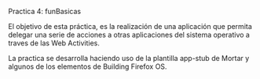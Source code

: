 Practica 4: funBasicas

El objetivo de esta práctica, es la realización de una aplicación que permita delegar una serie de acciones a otras  aplicaciones del sistema operativo a traves de las Web Activities. 

La practica se desarrolla haciendo uso de la plantilla app-stub de Mortar y algunos de los elementos de Building Firefox OS.

